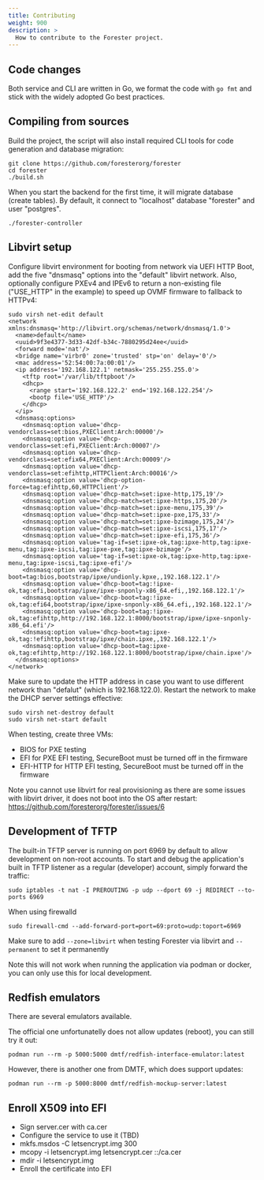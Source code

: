 ```yaml
---
title: Contributing
weight: 900
description: >
  How to contribute to the Forester project.
---
```


## Code changes

Both service and CLI are written in Go, we format the code with `go fmt` and stick with the widely adopted Go best practices.

## Compiling from sources

Build the project, the script will also install required CLI tools for code generation and database migration:

    git clone https://github.com/foresterorg/forester
    cd forester
    ./build.sh

When you start the backend for the first time, it will migrate database (create tables). By default, it connect to "localhost" database "forester" and user "postgres".

    ./forester-controller

## Libvirt setup

Configure libvirt environment for booting from network via UEFI HTTP Boot, add the five "dnsmasq" options into the "default" libvirt network. Also, optionally configure PXEv4 and IPEv6 to return a non-existing file ("USE_HTTP" in the example) to speed up OVMF firmware to fallback to HTTPv4:

    sudo virsh net-edit default
    <network xmlns:dnsmasq='http://libvirt.org/schemas/network/dnsmasq/1.0'>
      <name>default</name>
      <uuid>9f3e4377-3d33-42df-b34c-7880295d24ee</uuid>
      <forward mode='nat'/>
      <bridge name='virbr0' zone='trusted' stp='on' delay='0'/>
      <mac address='52:54:00:7a:00:01'/>
      <ip address='192.168.122.1' netmask='255.255.255.0'>
        <tftp root='/var/lib/tftpboot'/>
        <dhcp>
          <range start='192.168.122.2' end='192.168.122.254'/>
          <bootp file='USE_HTTP'/>
        </dhcp>
      </ip>
      <dnsmasq:options>
        <dnsmasq:option value='dhcp-vendorclass=set:bios,PXEClient:Arch:00000'/>
        <dnsmasq:option value='dhcp-vendorclass=set:efi,PXEClient:Arch:00007'/>
        <dnsmasq:option value='dhcp-vendorclass=set:efix64,PXEClient:Arch:00009'/>
        <dnsmasq:option value='dhcp-vendorclass=set:efihttp,HTTPClient:Arch:00016'/>
        <dnsmasq:option value='dhcp-option-force=tag:efihttp,60,HTTPClient'/>
        <dnsmasq:option value='dhcp-match=set:ipxe-http,175,19'/>
        <dnsmasq:option value='dhcp-match=set:ipxe-https,175,20'/>
        <dnsmasq:option value='dhcp-match=set:ipxe-menu,175,39'/>
        <dnsmasq:option value='dhcp-match=set:ipxe-pxe,175,33'/>
        <dnsmasq:option value='dhcp-match=set:ipxe-bzimage,175,24'/>
        <dnsmasq:option value='dhcp-match=set:ipxe-iscsi,175,17'/>
        <dnsmasq:option value='dhcp-match=set:ipxe-efi,175,36'/>
        <dnsmasq:option value='tag-if=set:ipxe-ok,tag:ipxe-http,tag:ipxe-menu,tag:ipxe-iscsi,tag:ipxe-pxe,tag:ipxe-bzimage'/>
        <dnsmasq:option value='tag-if=set:ipxe-ok,tag:ipxe-http,tag:ipxe-menu,tag:ipxe-iscsi,tag:ipxe-efi'/>
        <dnsmasq:option value='dhcp-boot=tag:bios,bootstrap/ipxe/undionly.kpxe,,192.168.122.1'/>
        <dnsmasq:option value='dhcp-boot=tag:!ipxe-ok,tag:efi,bootstrap/ipxe/ipxe-snponly-x86_64.efi,,192.168.122.1'/>
        <dnsmasq:option value='dhcp-boot=tag:!ipxe-ok,tag:efi64,bootstrap/ipxe/ipxe-snponly-x86_64.efi,,192.168.122.1'/>
        <dnsmasq:option value='dhcp-boot=tag:!ipxe-ok,tag:efihttp,http://192.168.122.1:8000/bootstrap/ipxe/ipxe-snponly-x86_64.efi'/>
        <dnsmasq:option value='dhcp-boot=tag:ipxe-ok,tag:!efihttp,bootstrap/ipxe/chain.ipxe,,192.168.122.1'/>
        <dnsmasq:option value='dhcp-boot=tag:ipxe-ok,tag:efihttp,http://192.168.122.1:8000/bootstrap/ipxe/chain.ipxe'/>
      </dnsmasq:options>
    </network>

Make sure to update the HTTP address in case you want to use different network than "defalut" (which is 192.168.122.0). Restart the network to make the DHCP server settings effective:

    sudo virsh net-destroy default
    sudo virsh net-start default

When testing, create three VMs:

* BIOS for PXE testing
* EFI for PXE EFI testing, SecureBoot must be turned off in the firmware
* EFI-HTTP for HTTP EFI testing, SecureBoot must be turned off in the firmware

Note you cannot use libvirt for real provisioning as there are some issues with libvirt driver, it does not boot into the OS after restart: https://github.com/foresterorg/forester/issues/6

## Development of TFTP

The built-in TFTP server is running on port 6969 by default to allow development on non-root accounts. To start and debug the application's built in TFTP listener as a regular (developer) account, simply forward the traffic:

    sudo iptables -t nat -I PREROUTING -p udp --dport 69 -j REDIRECT --to-ports 6969

When using firewalld

    sudo firewall-cmd --add-forward-port=port=69:proto=udp:toport=6969

Make sure to add `--zone=libvirt` when testing Forester via libvirt and `--permanent` to set it permanently

Note this will not work when running the application via podman or docker, you can only use this for local development.

## Redfish emulators

There are several emulators available.

The official one unfortunatelly does not allow updates (reboot), you can still try it out:

    podman run --rm -p 5000:5000 dmtf/redfish-interface-emulator:latest

However, there is another one from DMTF, which does support updates:

    podman run --rm -p 5000:8000 dmtf/redfish-mockup-server:latest

## Enroll X509 into EFI

- Sign server.cer with ca.cer
- Configure the service to use it (TBD)
- mkfs.msdos -C letsencrypt.img 300
- mcopy -i letsencrypt.img letsencrypt.cer ::/ca.cer
- mdir -i letsencrypt.img
- Enroll the certificate into EFI

